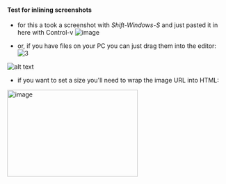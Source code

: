 #### Test for inlining screenshots

- for this a took a screenshot with *Shift-Windows-S* and just pasted it in here with Control-v
![image](https://github.com/user-attachments/assets/3e7d0186-f2ef-4980-80b5-54ec924d6d1d)

- or, if you have files on your PC you can just drag them into the editor:
![3](https://github.com/user-attachments/assets/92ee8bfa-132b-40cd-ab5a-8b3c379627ae)

![alt text](<Screenshot 2024-07-24 at 11.35.48 AM.png>)

- if you want to set a size you'll need to wrap the image URL into HTML:
<img src="https://github.com/user-attachments/assets/3e7d0186-f2ef-4980-80b5-54ec924d6d1d" alt="image" width="300" height="200">

